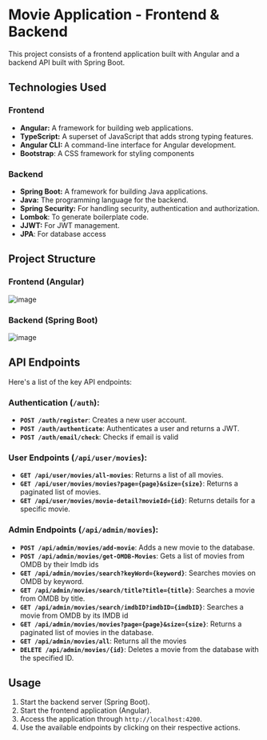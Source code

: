 # Movie Application - Frontend & Backend

This project consists of a frontend application built with Angular and a backend API built with Spring Boot.

## Technologies Used

### Frontend

*   **Angular:**  A framework for building web applications.
*  **TypeScript:** A superset of JavaScript that adds strong typing features.
*   **Angular CLI:**  A command-line interface for Angular development.
*  **Bootstrap**: A CSS framework for styling components

### Backend

*   **Spring Boot:**  A framework for building Java applications.
*   **Java:** The programming language for the backend.
*   **Spring Security:** For handling security, authentication and authorization.
*   **Lombok**: To generate boilerplate code.
*   **JJWT:** For JWT management.
*   **JPA**: For database access

## Project Structure

### Frontend (Angular)


![image](https://github.com/user-attachments/assets/b5eabc0b-5725-427c-be8e-2532d0213341)



### Backend (Spring Boot)

![image](https://github.com/user-attachments/assets/15339e63-04d7-4871-bc2e-9ab030871c4f)



## API Endpoints

Here's a list of the key API endpoints:

### Authentication (`/auth`):

*   **`POST /auth/register`**: Creates a new user account.
*   **`POST /auth/authenticate`**: Authenticates a user and returns a JWT.
*  **`POST /auth/email/check`**: Checks if email is valid

### User Endpoints (`/api/user/movies`):

*   **`GET /api/user/movies/all-movies`**: Returns a list of all movies.
*   **`GET /api/user/movies/movies?page={page}&size={size}`**: Returns a paginated list of movies.
*  **`GET /api/user/movies/movie-detail?movieId={id}`**: Returns details for a specific movie.

### Admin Endpoints (`/api/admin/movies`):

*   **`POST /api/admin/movies/add-movie`**: Adds a new movie to the database.
*    **`POST /api/admin/movies/get-OMDB-Movies`**: Gets a list of movies from OMDB by their Imdb ids
*  **`GET /api/admin/movies/search?keyWord={keyword}`**: Searches movies on OMDB by keyword.
*   **`GET /api/admin/movies/search/title?title={title}`**: Searches a movie from OMDB by title.
*    **`GET /api/admin/movies/search/imdbID?imdbID={imdbID}`**: Searches a movie from OMDB by its IMDB id
*   **`GET /api/admin/movies/movies?page={page}&size={size}`**: Returns a paginated list of movies in the database.
*   **`GET /api/admin/movies/all`**: Returns all the movies
*   **`DELETE /api/admin/movies/{id}`**: Deletes a movie from the database with the specified ID.

## Usage

1.  Start the backend server (Spring Boot).
2.  Start the frontend application (Angular).
3.  Access the application through `http://localhost:4200`.
4.  Use the available endpoints by clicking on their respective actions.



